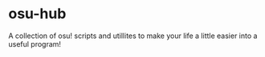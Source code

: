 # osu-hub
A collection of osu! scripts and utillites to make your life a little easier into a useful program!
